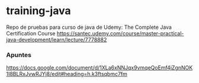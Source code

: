 # training-java

Repo de pruebas para curso de java de Udemy: The Complete Java Certification Course
https://santec.udemy.com/course/master-practical-java-development/learn/lecture/7778882

### Apuntes
https://docs.google.com/document/d/1XLa6xNNJqx9vmqeQoEmf4jZgnNOK1I8BLRxJvwRJYj8/edit#heading=h.k3ftsqbmc7fm
